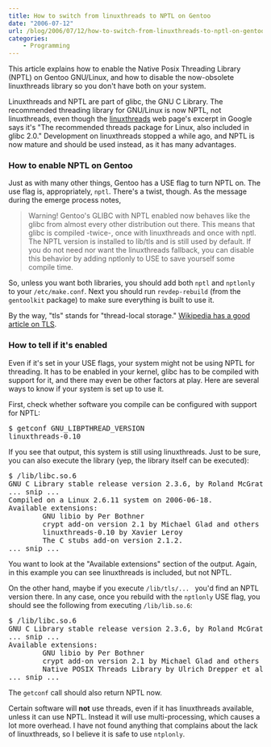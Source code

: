 ```yaml
---
title: How to switch from linuxthreads to NPTL on Gentoo
date: "2006-07-12"
url: /blog/2006/07/12/how-to-switch-from-linuxthreads-to-nptl-on-gentoo/
categories:
    - Programming
---
```

This article explains how to enable the Native Posix Threading Library (NPTL) on Gentoo GNU/Linux, and how to disable the now-obsolete linuxthreads library so you don't have both on your system.

Linuxthreads and NPTL are part of glibc, the GNU C Library. The recommended threading library for GNU/Linux is now NPTL, not linuxthreads, even though the [linuxthreads][1] web page's excerpt in Google says it's "The recommended threads package for Linux, also included in glibc 2.0." Development on linuxthreads stopped a while ago, and NPTL is now mature and should be used instead, as it has many advantages.

### How to enable NPTL on Gentoo

Just as with many other things, Gentoo has a USE flag to turn NPTL on. The use flag is, appropriately, `nptl`. There's a twist, though. As the message during the emerge process notes,

> Warning! Gentoo's GLIBC with NPTL enabled now behaves like the glibc from almost every other distribution out there. This means that glibc is compiled -twice-, once with linuxthreads and once with nptl. The NPTL version is installed to lib/tls and is still used by default. If you do not need nor want the linuxthreads fallback, you can disable this behavior by adding nptlonly to USE to save yourself some compile time.

So, unless you want both libraries, you should add both `nptl` and `nptlonly` to your `/etc/make.conf`. Next you should run `revdep-rebuild` (from the `gentoolkit` package) to make sure everything is built to use it.

By the way, "tls" stands for "thread-local storage." [Wikipedia has a good article on TLS][2].

### How to tell if it's enabled

Even if it's set in your USE flags, your system might not be using NPTL for threading. It has to be enabled in your kernel, glibc has to be compiled with support for it, and there may even be other factors at play. Here are several ways to know if your system is set up to use it.

First, check whether software you compile can be configured with support for NPTL:

<pre>$ getconf GNU_LIBPTHREAD_VERSION
linuxthreads-0.10</pre>

If you see that output, this system is still using linuxthreads. Just to be sure, you can also execute the library (yep, the library itself can be executed):

<pre>$ /lib/libc.so.6
GNU C Library stable release version 2.3.6, by Roland McGrath et al.
... snip ...
Compiled on a Linux 2.6.11 system on 2006-06-18.
Available extensions:
        GNU libio by Per Bothner
        crypt add-on version 2.1 by Michael Glad and others
        linuxthreads-0.10 by Xavier Leroy
        The C stubs add-on version 2.1.2.
... snip ...</pre>

You want to look at the "Available extensions" section of the output. Again, in this example you can see linuxthreads is included, but not NPTL.

On the other hand, maybe if you execute `/lib/tls/... ` you'd find an NPTL version there. In any case, once you rebuild with the `nptlonly` USE flag, you should see the following from executing `/lib/lib.so.6`:

<pre>$ /lib/libc.so.6 
GNU C Library stable release version 2.3.6, by Roland McGrath et al.
... snip ...
Available extensions:
        GNU libio by Per Bothner
        crypt add-on version 2.1 by Michael Glad and others
        Native POSIX Threads Library by Ulrich Drepper et al
... snip ...</pre>

The `getconf` call should also return NPTL now.

Certain software will **not** use threads, even if it has linuxthreads available, unless it can use NPTL. Instead it will use multi-processing, which causes a lot more overhead. I have not found anything that complains about the lack of linuxthreads, so I believe it is safe to use `ntplonly`.

 [1]: http://cristal.inria.fr/~xleroy/linuxthreads/
 [2]: http://en.wikipedia.org/wiki/Thread-local_storage
